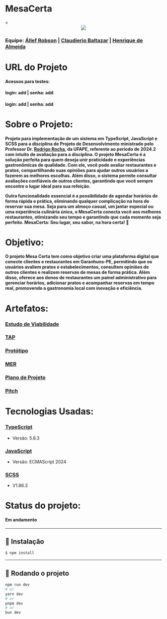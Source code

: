 <h1>MesaCerta</h1>
<<div style="text-align: center;">
  <img src="https://i.imgur.com/pH57SOM.png" />
</div>




<h3>Equipe:   
   <a href = "https://github.com/allefbcc">Állef Robson</a> |
   <a href = "hhttps://github.com/Claudierio">Claudierio Baltazar</a> |
   <a href = "https://github.com/Dev-Henrique-Almeida">Henrique de Almeida</a>
</h3>

<h1>URL do Projeto</h1>
<h4>
   <h4>Acessos para testes:</h4>
   <h4>login: add   | senha: add</h4>
   <h4>login: add | senha: add</h4>
</h4>

<h1>Sobre o Projeto:</h1>

<h4>Projeto para implementação de um sistema em TypeScript, JavaScript e SCSS para a disciplina de Projeto de Desenvolvimento ministrado pelo Professor Dr. <a href = "https://github.com/rgcrochaa">Rodrigo Rocha</a>, da UFAPE, referente ao período de 2024.2 com intuito de avaliação para a disciplina. O projeto MesaCerta é a solução perfeita para quem deseja unir praticidade e experiências gastronômicas de qualidade. Com ele, você pode avaliar restaurantes e pratos, compartilhando suas opiniões para ajudar outros usuários a fazerem as melhores escolhas. Além disso, o sistema permite consultar avaliações confiáveis de outros clientes, garantindo que você sempre encontre o lugar ideal para sua refeição.

Outra funcionalidade essencial é a possibilidade de **agendar horários** de forma rápida e prática, eliminando qualquer complicação na hora de reservar sua mesa. Seja para um **almoço casual, um jantar especial ou uma experiência culinária única**, o **MesaCerta** conecta você aos melhores restaurantes, otimizando seu tempo e garantindo que cada momento seja perfeito. **MesaCerta: Seu lugar, seu sabor, na hora certa!** 🚀</h4>
   
<h1>Objetivo:</h1>

   <h4> O projeto Mesa Certa tem como objetivo criar uma plataforma digital que conecte clientes e restaurantes em Garanhuns-PE, permitindo que os usuários avaliem pratos e estabelecimentos, consultem opiniões de outros clientes e realizem reservas de mesas de forma prática. Além disso, oferece aos donos de restaurantes um painel administrativo para gerenciar horários, adicionar pratos e acompanhar reservas em tempo real, promovendo a gastronomia local com inovação e eficiência.
   </h4>
   
<h1>Artefatos:</h1>
<h3><a href = "https://drive.google.com/file/d/1nTx4EVTSgc0ppdJnk3W21bmSTlEXTD2w/view?usp=sharing" target="_blank">Estudo de Viabilidade</a></h3>
<h3><a href = "" target="_blank">TAP</a></h3>
<h3><a href = "https://www.figma.com/design/xPRDuVKrU2Z5YE3GRxhAam/Prot%C3%B3tipo-de-telas----MesaCerta?node-id=0-1&t=UNkEkdkXnTPQ6Jum-1" target="_blank">Protótipo</a></h3>
<h3><a href = "https://drive.google.com/file/d/19lnl-ka9hiQ07fulUSLnnVxXdqUgcvy6/view?usp=sharing" target="_blank">MER</a></h3>
<h3><a href = "https://drive.google.com/file/d/19LXg6UVu4zUspzK0qwFuPy_DCxB4cT6M/view?usp=sharing" target="_blank">Plano de Projeto</a></h3>
<h3><a href= "" target="_blank">Pitch</a> </h3>
<h1>Tecnologias Usadas:</h1>

<h3><a href = "https://www.typescriptlang.org/">TypeScript</a></h3>
<ul>
   <li>Versão: 5.8.3</li>
</ul>

<h3><a href = "https://developer.mozilla.org/pt-BR/docs/Web/JavaScript">JavaScript</a></h3>
<ul>
   <li>Versão: ECMAScript 2024</li>
</ul>

<h3><a href = "https://sass-lang.com/">SCSS</a></h3>
<ul>
   <li>V1.86.3</li>
</ul>

<h1>Status do projeto:</h1>
<h4>Em andamento</h4>

---

## 📌 Instalação

```bash
$ npm install
```

---

## 🚀 Rodando o projeto

```bash
npm run dev
# or
yarn dev
# or
pnpm dev
# or
bun dev
```
